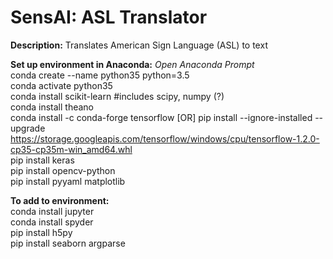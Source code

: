 # SensAI: ASL Translator

**Description:**
Translates American Sign Language (ASL) to text

**Set up environment in Anaconda:**
*Open Anaconda Prompt*
</br> conda create --name python35 python=3.5
</br> conda activate python35
</br> conda install scikit-learn #includes scipy, numpy (?)
</br> conda install theano
</br> conda install -c conda-forge tensorflow [OR] pip install --ignore-installed --upgrade https://storage.googleapis.com/tensorflow/windows/cpu/tensorflow-1.2.0-cp35-cp35m-win_amd64.whl
</br> pip install keras
</br> pip install opencv-python
</br> pip install pyyaml matplotlib 

**To add to environment:**
</br> conda install jupyter
</br> conda install spyder
</br> pip install h5py
</br> pip install seaborn argparse
